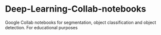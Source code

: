 # Deep-Learning-Collab-notebooks
Google Collab notebooks for segmentation, object classification and object detection. For educational purposes
